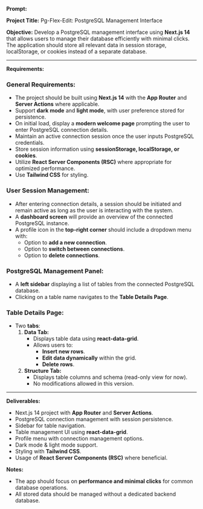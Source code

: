 **Prompt:**

**Project Title:** Pg-Flex-Edit: PostgreSQL Management Interface

**Objective:**
Develop a PostgreSQL management interface using **Next.js 14** that allows users to manage their database efficiently with minimal clicks. The application should store all relevant data in session storage, localStorage, or cookies instead of a separate database.

---

**Requirements:**

### General Requirements:

- The project should be built using **Next.js 14** with the **App Router** and **Server Actions** where applicable.
- Support **dark mode** and **light mode**, with user preference stored for persistence.
- On initial load, display a **modern welcome page** prompting the user to enter PostgreSQL connection details.
- Maintain an active connection session once the user inputs PostgreSQL credentials.
- Store session information using **sessionStorage, localStorage, or cookies**.
- Utilize **React Server Components (RSC)** where appropriate for optimized performance.
- Use **Tailwind CSS** for styling.

### User Session Management:

- After entering connection details, a session should be initiated and remain active as long as the user is interacting with the system.
- A **dashboard screen** will provide an overview of the connected PostgreSQL instance.
- A profile icon in the **top-right corner** should include a dropdown menu with:
  - Option to **add a new connection**.
  - Option to **switch between connections**.
  - Option to **delete connections**.

### PostgreSQL Management Panel:

- A **left sidebar** displaying a list of tables from the connected PostgreSQL database.
- Clicking on a table name navigates to the **Table Details Page**.

### Table Details Page:

- Two **tabs**:
  1. **Data Tab:**
     - Displays table data using **react-data-grid**.
     - Allows users to:
       - **Insert new rows**.
       - **Edit data dynamically** within the grid.
       - **Delete rows**.
  2. **Structure Tab:**
     - Displays table columns and schema (read-only view for now).
     - No modifications allowed in this version.

---

**Deliverables:**

- Next.js 14 project with **App Router** and **Server Actions**.
- PostgreSQL connection management with session persistence.
- Sidebar for table navigation.
- Table management UI using **react-data-grid**.
- Profile menu with connection management options.
- Dark mode & light mode support.
- Styling with **Tailwind CSS**.
- Usage of **React Server Components (RSC)** where beneficial.

**Notes:**

- The app should focus on **performance and minimal clicks** for common database operations.
- All stored data should be managed without a dedicated backend database.
